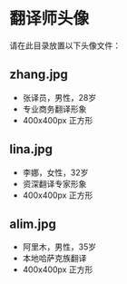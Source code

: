 # 翻译师头像

请在此目录放置以下头像文件：

## zhang.jpg
- 张译员，男性，28岁
- 专业商务翻译形象
- 400x400px 正方形

## lina.jpg  
- 李娜，女性，32岁
- 资深翻译专家形象
- 400x400px 正方形

## alim.jpg
- 阿里木，男性，35岁
- 本地哈萨克族翻译
- 400x400px 正方形
